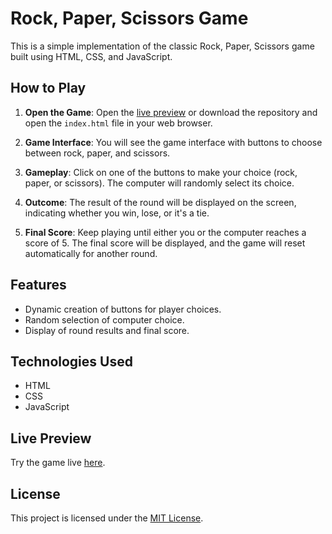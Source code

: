 
# Rock, Paper, Scissors Game

This is a simple implementation of the classic Rock, Paper, Scissors game built using HTML, CSS, and JavaScript.

## How to Play

1. **Open the Game**: Open the [live preview](https://mx-99.github.io/rock_paper_scissors/) or 
download the repository and open the `index.html` file in your web browser.

2. **Game Interface**: You will see the game interface with buttons to choose between rock, paper, and scissors.

3. **Gameplay**: Click on one of the buttons to make your choice (rock, paper, or scissors). 
The computer will randomly select its choice.

4. **Outcome**: The result of the round will be displayed on the screen, indicating whether you win, lose, or it's a tie.

5. **Final Score**: Keep playing until either you or the computer reaches a score of 5. The final score will be displayed, 
and the game will reset automatically for another round.

## Features

- Dynamic creation of buttons for player choices.
- Random selection of computer choice.
- Display of round results and final score.

## Technologies Used

- HTML
- CSS
- JavaScript

## Live Preview

Try the game live [here](https://mx-99.github.io/rock_paper_scissors/).


## License

This project is licensed under the [MIT License](LICENSE).


